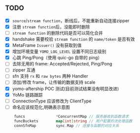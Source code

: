 ## TODO

- [x] `source`/`stream function`，断线后，不能重新自动连接zipper
- [x] 注册 `stream function`后，没能即时删除
- [ ] `stream function` 的删除代码是否可以简化合并
- [x] handshake 需要校验 `stream function` 的 `name/token` 是否有效
- [x] MetaFrame `Issuer()` 没有获取到值
- [x] 增加环境变量 `YOMO_LOG_LEVEL` 设置不同日志级别
- [x] 心跳 Ping/Pong（使用 quic-go 自带的 ping）
- [ ] 去除无用的 frame: Accepted/Rejected, Ping/Pong
- [ ] zipper 互通
- [ ] sfn 支持 `rx` 和 `raw bytes` 两种 Handler
- [ ] 添加/修改 frame，让传输的数据支持 scale
- [x] yomo-aftership POC 测试(目前测试结果没有明显改进)
- [x] YoMo 链路跟踪
- [ ] ConnectionType 应该修改为 ClientType
- [ ] 命名应该规范化,明确表示意图
```go
	funcs              *ConcurrentMap // 服务器收到函数请求
	funcBuckets        map[int]string // 用户配置的流处理函数
	connSfnMap         sync.Map // 连接与函数的对应关系
```

